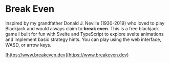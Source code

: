 # Break Even

Inspired by my grandfather Donald J. Neville (1930-2019) who loved to play Blackjack and would always claim to **break even**. This is a free blackjack game I built for fun with Svelte and TypeScript to explore svelte animations and implement basic strategy hints. You can play using the web interface, WASD, or arrow keys.

[https://www.breakeven.dev](https://www.breakeven.dev)
